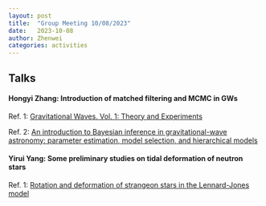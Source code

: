 ```yaml
---
layout: post
title:  "Group Meeting 10/08/2023"
date:   2023-10-08
author: Zhenwei
categories: activities
---
```



## Talks


####  Hongyi Zhang: Introduction of matched filtering and MCMC in GWs

Ref. 1: [Gravitational Waves. Vol. 1: Theory and Experiments](https://academic.oup.com/book/41655?login=true)

Ref. 2: [An introduction to Bayesian inference in gravitational-wave astronomy: parameter estimation, model selection, and hierarchical models](https://arxiv.org/abs/1809.02293)


#### Yirui Yang: Some preliminary studies on tidal deformation of neutron stars

Ref. 1: [Rotation and deformation of strangeon stars in the Lennard-Jones model](https://academic.oup.com/mnras/article/509/2/2758/6423433?login=true)
